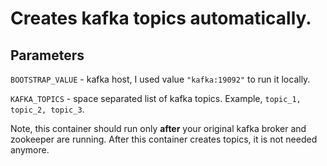 # Creates kafka topics automatically.

## Parameters

`BOOTSTRAP_VALUE` - kafka host,  I used value `"kafka:19092"` to run it locally.

`KAFKA_TOPICS` - space separated list of kafka topics. Example, `topic_1, topic_2, topic_3`.

Note, this container should run only **after** your original kafka broker and zookeeper are running.
After this container creates topics, it is not needed anymore.
